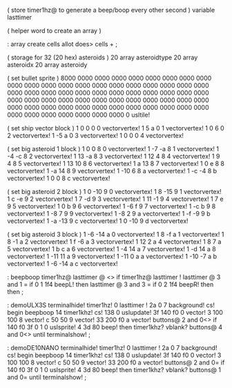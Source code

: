 ( store timer1hz@ to generate a beep/boop every other second )
variable lasttimer

( helper word to create an array )

: array 
  create cells allot
  does> cells + ;

( storage for 32 (20 hex) asteroids )
20 array asteroidtype
20 array asteroidx
20 array asteroidy
  
( set bullet sprite )
8000 0000 0000 0000 0000 0000 0000 0000
0000 0000 0000 0000 0000 0000 0000 0000
0000 0000 0000 0000 0000 0000 0000 0000
0000 0000 0000 0000 0000 0000 0000 0000
0000 0000 0000 0000 0000 0000 0000 0000
0000 0000 0000 0000 0000 0000 0000 0000
0000 0000 0000 0000 0000 0000 0000 0000
0000 0000 0000 0000 0000 0000 0000 0000
0 usltile!

( set ship vector block )
1 0 0 0 0 vectorvertex!
1 5 a 0 1 vectorvertex!
1 0 6 0 2 vectorvertex!
1 -5 a 0 3 vectorvertex!
1 0 0 0 4 vectorvertex!

( set big asteroid 1 block )
1 0 0 8 0 vectorvertex!
1 -7 -a 8 1 vectorvertex!
1 -4 -c 8 2 vectorvertex!
1 13 -a 8 3 vectorvertex!
1 12 4 8 4 vectorvertex!
1 9 4 8 5 vectorvertex!
1 13 10 8 6 vectorvertex!
1 a 13 8 7 vectorvertex!
1 0 e 8 8 vectorvertex!
1 -a 14 8 9 vectorvertex!
1 -10 6 8 a vectorvertex!
1 -c -4 8 b vectorvertex!
1 0 0 8 c vectorvertex!

( set big asteroid 2 block )
1 0 -10 9 0 vectorvertex!
1 8 -15 9 1 vectorvertex!
1 c -e 9 2 vectorvertex!
1 7 -d 9 3 vectorvertex!
1 11 -1 9 4 vectorvertex!
1 7 e 9 5 vectorvertex!
1 0 b 9 6 vectorvertex!
1 -6 f 9 7 vectorvertex!
1 -c b 9 8 vectorvertex!
1 -8 7 9 9 vectorvertex!
1 -8 2 9 a vectorvertex!
1 -f -9 9 b vectorvertex!
1 -a -13 9 c vectorvertex!
1 0 -10 9 d vectorvertex!

( set big asteroid 3 block )
1 -6 -14 a 0 vectorvertex!
1 8 -f a 1 vectorvertex!
1 8 -1 a 2 vectorvertex!
1 f -6 a 3 vectorvertex!
1 12 2 a 4 vectorvertex!
1 8 7 a 5 vectorvertex!
1 b c a 6 vectorvertex!
1 -4 14 a 7 vectorvertex!
1 -d 14 a 8 vectorvertex!
1 -11 11 a 9 vectorvertex!
1 -11 0 a a vectorvertex!
1 -10 -7 a b vectorvertex!
1 -6 -14 a c vectorvertex!

: beepboop
  timer1hz@ lasttimer @ <>
  if
    timer1hz@ lasttimer !
    lasttimer @ 3 and 1 = if
      0 1 1f4 beepL! then
    lasttimer @ 3 and 3 = if
      0 2 1f4 beepR! then
  then ;

: demoULX3S
  terminalhide!
  timer1hz! 0 lasttimer !
  2a 0 7 background! cs!
  begin
    beepboop
    14 timer1khz! cs!
    138 0 uslupdate!
    3f 140 f0 0 vector!
    3 100 100 8 vector!
    c 50 50 9 vector!
    33 200 f0 a vector!
    buttons@ 2 and 0<> if 
      140 f0 3f 0 1 0 uslsprite!
      4 3d 80 beep! then
    timer1khz? vblank?
    buttons@ 4 and 0<>
  until terminalshow! ;

: demoDE10NANO
  terminalhide!
  timer1hz! 0 lasttimer !
  2a 0 7 background! cs!
  begin
    beepboop
    14 timer1khz! cs!
    138 0 uslupdate!
    3f 140 f0 0 vector!
    3 100 100 8 vector!
    c 50 50 9 vector!
    33 200 f0 a vector!
    buttons@ 2 and 0= if 
      140 f0 3f 0 1 0 uslsprite!
      4 3d 80 beep! then
    timer1khz? vblank?
    buttons@ 1 and 0=
  until terminalshow! ;
  
